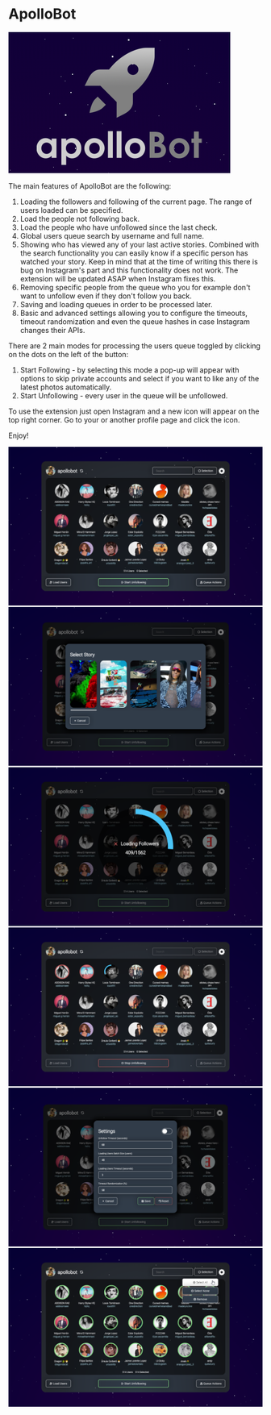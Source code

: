 # ApolloBot
![Logo](misc/promotional/promotional.png)

The main features of ApolloBot are the following:
1. Loading the followers and following of the current page. The range of users loaded can be specified.
2. Load the people not following back.
3. Load the people who have unfollowed since the last check.
4. Global users queue search by username and full name.
5. Showing who has viewed any of your last active stories. Combined with the search functionality you can easily know if a specific person has watched your story. Keep in mind that at the time of writing this there is bug on Instagram's part and this functionality does not work. The extension will be updated ASAP when Instagram fixes this.
6. Removing specific people from the queue who you for example don't want to unfollow even if they don't follow you back.
7. Saving and loading queues in order to be processed later.
8. Basic and advanced settings allowing you to configure the timeouts, timeout randomization and even the queue hashes in case Instagram changes their APIs.

There are 2 main modes for processing the users queue toggled by clicking on the dots on the left of the button:
1. Start Following - by selecting this mode a pop-up will appear with options to skip private accounts and select if you want to like any of the latest photos automatically.
2. Start Unfollowing - every user in the queue will be unfollowed.

To use the extension just open Instagram and a new icon will appear on the top right corner. Go to your or another profile page and click the icon.

Enjoy!

![Screenshot](misc/screenshots/1.png)
![Screenshot](misc/screenshots/2.png)
![Screenshot](misc/screenshots/3.png)
![Screenshot](misc/screenshots/4.png)
![Screenshot](misc/screenshots/5.png)
![Screenshot](misc/screenshots/6.png)
